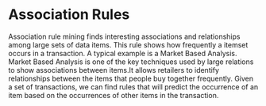 # Association Rules
Association rule mining finds interesting associations and relationships among large sets of data items. This rule shows how frequently a itemset occurs in a transaction. A typical example is a Market Based Analysis. Market Based Analysis is one of the key techniques used by large relations to show associations between items.It allows retailers to identify relationships between the items that people buy together frequently. Given a set of transactions, we can find rules that will predict the occurrence of an item based on the occurrences of other items in the transaction.
